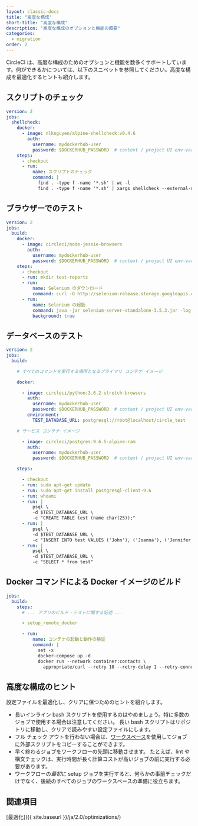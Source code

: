 ```yaml
---
layout: classic-docs
title: "高度な構成"
short-title: "高度な構成"
description: "高度な構成のオプションと機能の概要"
categories:
  - migration
order: 2
---
```


CircleCI は、高度な構成のためのオプションと機能を数多くサポートしています。何ができるかについては、以下のスニペットを参照してください。高度な構成を最適化するヒントも紹介します。

## スクリプトのチェック

```yaml
version: 2
jobs:
  shellcheck:
    docker:
      - image: nlknguyen/alpine-shellcheck:v0.4.6
        auth:
          username: mydockerhub-user
          password: $DOCKERHUB_PASSWORD  # context / project UI env-var reference
    steps:
      - checkout
      - run:
          name: スクリプトのチェック
          command: |
            find . -type f -name '*.sh' | wc -l
            find . -type f -name '*.sh' | xargs shellcheck --external-sources
```

## ブラウザーでのテスト

```yaml
version: 2
jobs:
  build:
    docker:
      - image: circleci/node-jessie-browsers
        auth:
          username: mydockerhub-user
          password: $DOCKERHUB_PASSWORD  # context / project UI env-var reference
    steps:
      - checkout
      - run: mkdir test-reports
      - run:
          name: Selenium のダウンロード
          command: curl -O http://selenium-release.storage.googleapis.com/3.5/selenium-server-standalone-3.5.3.jar
      - run:
          name: Selenium の起動
          command: java -jar selenium-server-standalone-3.5.3.jar -log test-reports/selenium.log
          background: true
```

## データベースのテスト

```yaml
version: 2
jobs:
  build:

    # すべてのコマンドを実行する場所となるプライマリ コンテナ イメージ

    docker:

      - image: circleci/python:3.6.2-stretch-browsers
        auth:
          username: mydockerhub-user
          password: $DOCKERHUB_PASSWORD  # context / project UI env-var reference
        environment:
          TEST_DATABASE_URL: postgresql://root@localhost/circle_test

    # サービス コンテナ イメージ

      - image: circleci/postgres:9.6.5-alpine-ram
        auth:
          username: mydockerhub-user
          password: $DOCKERHUB_PASSWORD  # context / project UI env-var reference

    steps:

      - checkout
      - run: sudo apt-get update
      - run: sudo apt-get install postgresql-client-9.6
      - run: whoami
      - run: |
          psql \
          -d $TEST_DATABASE_URL \
          -c "CREATE TABLE test (name char(25));"
      - run: |
          psql \
          -d $TEST_DATABASE_URL \
          -c "INSERT INTO test VALUES ('John'), ('Joanna'), ('Jennifer');"
      - run: |
          psql \
          -d $TEST_DATABASE_URL \
          -c "SELECT * from test"
```

## Docker コマンドによる Docker イメージのビルド

```yaml
jobs:
  build:
    steps:
      # ... アプリのビルド・テストに関する記述 ...

      - setup_remote_docker

      - run:
          name: コンテナの起動と動作の検証
          command: |
            set -x
            docker-compose up -d
            docker run --network container:contacts \
              appropriate/curl --retry 10 --retry-delay 1 --retry-connrefused http://localhost:8080/contacts/test

```

## 高度な構成のヒント

設定ファイルを最適化し、クリアに保つためのヒントを紹介します。

- 長いインライン bash スクリプトを使用するのはやめましょう。特に多数のジョブで使用する場合は注意してください。 長い bash スクリプトはリポジトリに移動し、クリアで読みやすい設定ファイルにします。
- フル チェック アウトを行わない場合は、[ワークスペース]({{site.baseurl}}/ja/2.0/workflows/#ワークスペースによるジョブ間のデータ共有)を使用してジョブに外部スクリプトをコピーすることができます。
- 早く終わるジョブをワークフローの先頭に移動させます。 たとえば、lint や構文チェックは、実行時間が長く計算コストが高いジョブの前に実行する必要があります。
- ワークフローの*最初*に setup ジョブを実行すると、何らかの事前チェックだけでなく、後続のすべてのジョブのワークスペースの準備に役立ちます。

## 関連項目

[最適化]({{ site.baseurl }}/ja/2.0/optimizations/)
